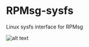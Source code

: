 # RPMsg-sysfs
Linux sysfs interface for RPMsg  

![alt text](https://github.com/NXPmicro/rpmsg-sysfs/blob/master/rpmsg_sysfs.png "RPMsg-sysfs presence in sysfs and devfs")

